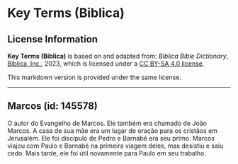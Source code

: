 # Key Terms (Biblica)

## License Information

**Key Terms (Biblica)** is based on and adapted from: _Biblica Bible Dictionary_, [Biblica, Inc.](https://www.biblica.com/), 2023, which is licensed under a [CC BY-SA 4.0 license](https://creativecommons.org/licenses/by-sa/4.0/legalcode.en).

This markdown version is provided under the same license.



--------------------------------

## Marcos (id: 145578)

O autor do Evangelho de Marcos. Ele também era chamado de João Marcos. A casa de sua mãe era um lugar de oração para os cristãos em Jerusalém. Ele foi discípulo de Pedro e Barnabé era seu primo. Marcos viajou com Paulo e Barnabé na primeira viagem deles, mas desistiu e saiu cedo. Mais tarde, ele foi útil novamente para Paulo em seu trabalho.


